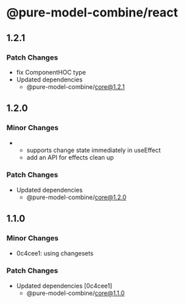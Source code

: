 # @pure-model-combine/react

## 1.2.1

### Patch Changes

- fix ComponentHOC type
- Updated dependencies
  - @pure-model-combine/core@1.2.1

## 1.2.0

### Minor Changes

- - supports change state immediately in useEffect
  - add an API for effects clean up

### Patch Changes

- Updated dependencies
  - @pure-model-combine/core@1.2.0

## 1.1.0

### Minor Changes

- 0c4cee1: using changesets

### Patch Changes

- Updated dependencies [0c4cee1]
  - @pure-model-combine/core@1.1.0
